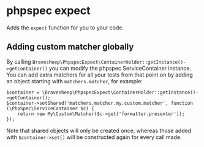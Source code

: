 # phpspec expect
Adds the `expect` function for you to your code.

## Adding custom matcher globally
By calling `Bravesheep\PhpspecExpect\ContainerHolder::getInstance()->getContainer()` you can modify
the phpspec ServiceContainer instance. You can add extra matchers for all your tests from that point
on by adding an object starting with `matchers.matcher`, for example:

    $container = \Bravesheep\PhpspecExpect\ContainerHolder::getInstance()->getContainer();
    $container->setShared('matchers.matcher.my.custom.matcher', function (\PhpSpec\ServiceContainer $c) {
        return new My\Custom\Matcher($c->get('formatter.presenter'));
    });

Note that shared objects will only be created once, whereas those added with `$container->set()` will be
constructed again for every call made.

